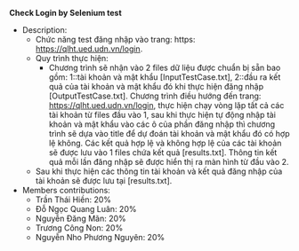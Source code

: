 **Check Login by Selenium test**
- Description:
  - Chức năng test đăng nhập vào trang: https: https://qlht.ued.udn.vn/login.
  - Quy trình thực hiện:
    - Chương trình sẽ nhận vào 2 files dữ liệu được chuẩn bị sẵn bao gồm: 1::tài khoản và mật khẩu [InputTestCase.txt], 2::đầu ra kết quả của tài khoản và mật khẩu đó
    khi thực hiện đăng nhập [OutputTestCase.txt]. Chương trình điều hướng đến trang: https://qlht.ued.udn.vn/login, thực hiện chạy vòng lặp tất cả các tài khoản từ files
    đầu vào 1, sau khi thực hiện tự động nhập tài khoản và mật khẩu vào các ô của phần đăng nhập thì chương trình sẽ dựa vào title để dự đoán tài khoản và mật khẩu đó có hợp lệ không.
    Các kết quả hợp lệ và không hợp lệ của các tài khoản sẽ được lưu vào 1 files chứa kết quả [results.txt]. Thông tin kết quả mỗi lần đăng nhập sẽ được hiển thị ra màn hình từ đầu vào 2.
   - Sau khi thực hiện các thông tin tài khoản và kết quả đăng nhập của tài khoản sẽ được lưu tại [results.txt].
- Members contributions:
  - Trần Thái Hiền: 20%
  - Đỗ Ngọc Quang Luân: 20%
  - Nguyễn Đăng Mãn: 20%
  - Trương Công Non: 20%
  - Nguyễn Nho Phương Nguyên: 20%
